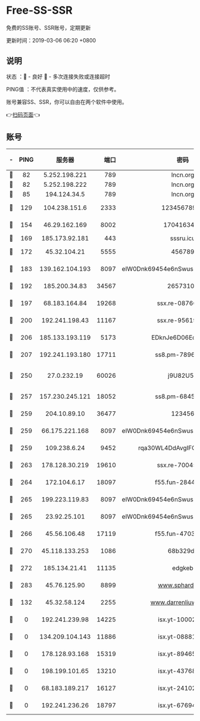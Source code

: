 # Free-SS-SSR

免费的SS账号、SSR账号，定期更新

更新时间：2019-03-06 06:20 +0800

## 说明

状态     ：🙂 - 良好 🙁 - 多次连接失败或连接超时

PING值   ：不代表真实使用中的速度，仅供参考。

账号兼容SS、SSR，你可以自由在两个软件中使用。

👉[扫码页面](https://liesauer.github.io/free-ss-ssr.github.io/)👈

## 账号

|-|PING|服务器|端口|密码|加密方式|区域|
|:----:|:----:|:-----:|-----:|:----:|:----:|:----:|
|🙂|82|5.252.198.221|789|lncn.org|rc4|JP|
|🙂|82|5.252.198.222|789|lncn.org|rc4|JP|
|🙂|85|194.124.34.5|789|lncn.org|rc4|JP|
|🙂|129|104.238.151.6|2333|12345678900|aes-256-cfb|JP|
|🙂|154|46.29.162.169|8002|1704163453|aes-256-cfb|RU|
|🙂|169|185.173.92.181|443|sssru.icu|rc4-md5|RU|
|🙂|172|45.32.104.21|5555|456789|aes-256-cfb|SG|
|🙂|183|139.162.104.193|8097|eIW0Dnk69454e6nSwuspv9DmS201tQ0D|aes-256-cfb|JP|
|🙂|192|185.200.34.83|34567|26573106|aes-256-cfb|US|
|🙂|197|68.183.164.84|19268|ssx.re-08766670|aes-256-cfb|US|
|🙂|200|192.241.198.43|11167|ssx.re-95619566|aes-256-cfb|US|
|🙂|206|185.133.193.119|5173|EDknJe6D06EoWDaw|aes-256-cfb|US|
|🙂|207|192.241.193.180|17711|ss8.pm-78965598|aes-256-cfb|US|
|🙂|250|27.0.232.19|60026|j9U82U53|xchacha20-ietf-poly1305|HK|
|🙂|257|157.230.245.121|18052|ss8.pm-68457462|aes-256-cfb|SG|
|🙂|259|204.10.89.10|36477|123456|aes-256-cfb|US|
|🙂|259|66.175.221.168|8097|eIW0Dnk69454e6nSwuspv9DmS201tQ0D|aes-256-cfb|US|
|🙂|259|109.238.6.24|9452|rqa30WL4DdAvgIFG6Fs3znzTa|aes-256-cfb|FR|
|🙂|263|178.128.30.219|19610|ssx.re-70045890|aes-256-cfb|SG|
|🙂|264|172.104.6.17|18097|f55.fun-28441819|aes-256-cfb|US|
|🙂|265|199.223.119.83|8097|eIW0Dnk69454e6nSwuspv9DmS201tQ0D|aes-256-cfb|US|
|🙂|265|23.92.25.101|8097|eIW0Dnk69454e6nSwuspv9DmS201tQ0D|aes-256-cfb|US|
|🙂|266|45.56.106.48|17119|f55.fun-47038034|aes-256-cfb|US|
|🙂|270|45.118.133.253|1086|68b329da|aes-256-cfb|SG|
|🙂|272|185.134.21.41|11135|edgkeb|aes-256-cfb|GB|
|🙂|283|45.76.125.90|8899|www.sphard.com|aes-256-cfb|JP|
|🙂|132|45.32.58.124|2255|www.darrenliuwei.com|aes-256-cfb|JP|
|🙁|0|192.241.239.98|14225|isx.yt-10002331|aes-256-cfb|US|
|🙁|0|134.209.104.143|11886|isx.yt-08881056|aes-256-cfb|SG|
|🙁|0|178.128.93.168|15319|isx.yt-89465296|aes-256-cfb|SG|
|🙁|0|198.199.101.65|13210|isx.yt-43768936|aes-256-cfb|US|
|🙁|0|68.183.189.217|16127|isx.yt-24102866|aes-256-cfb|SG|
|🙁|0|192.241.236.26|18797|isx.yt-67694274|aes-256-cfb|US|
